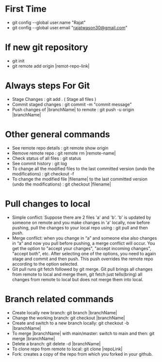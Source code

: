 # First Time
* git config --global user.name "Rajat"
* git config --global user.email "rajatwason30@gmail.com"
# If new git repository
* git init
* git remote add origin |remot-repo-link|

# Always steps For Git
* Stage Changes : git add . ( Stage all files )
* Commit staged changes : git commit -m "commit message"
* Push changes of |branchName| to remote : git push -u origin |branchName|

# Other general commands
* See remote repo details : git remote show origin
* Remove remote repo : git remote rm |remote-name|
* Check status of all files : git status
* See commit history : git log
* To change all the modified files to the last committed version (undo the modifications) : git checkout -f 
* To change the modified file |filename| to the last committed version (undo the modifications) : git checkout |filename|

# Pull changes to local
* Simple conflict: Suppose there are 2 files 'a' and 'b'. 'b' is updated by someone on remote and you make changes in 'a' locally, now before pushing, pull the changes to your local repo using : git pull and then push. 
* Merge conflict: when you change in “a” and someone else also changes in “a” and now you pull before pushing, a merge conflict will occur. You get the option to "accept your changes", "accept incoming changes", "accept both", etc. After selecting one of the options, you need to again stage and commit and then push. This push overrides the remote repo according to the option selected. 
* Git pull runs git fetch followed by git merge. Git pull brings all changes from remote to local and merge them, git fetch just tells(bring) all changes from remote to local but does not merge them into local.

# Branch related commands
* Create locally new branch: git branch |branchName|
* Change the working branch: git checkout |branchName|
* Create and switch to a new branch locally: git checkout -b |branchName|
* To merge |branchName| with main/master: switch to main and then: git merge |branchName|
* Delete a branch: git delete -d |branchName|
* To clone repo from remote to local: git clone |repoLink|
* Fork: creates a copy of the repo from which you forked in your github.
